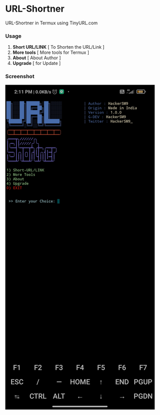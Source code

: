 # URL-Shortner
URL-Shortner in Termux using TinyURL.com
### Usage
1) **Short URL/LINK** [ To Shorten the URL/Link ]
2) **More tools** [ More tools for Termux ]
3) **About** [ About Author ]
4) **Upgrade** [ for Update ]
### Screenshot
<img src="https://raw.githubusercontent.com/HackerSM9/URL-Shortner/main/.src/Screenshot_2022-08-01-14-11-16-587_com.termux.jpg" alt="URL-Shortner">
